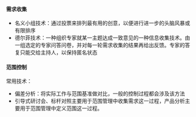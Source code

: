 #### 需求收集

- 名义小组技术：通过投票来排列最有用的创意，以便进行进一步的头脑风暴或有限排序
- 德尔菲技术：一种组织专家就某一主题达成一致意见的一种信息收集技术。由一组选定的专家问答问卷，并对每一轮需求收集的结果再给出反馈。专家的答复只能交给主持人，以保持匿名状态

#### 范围控制

常用技术：

- 偏差分析：将实际工作与范围基准做对比，一般的控制过程都会涉及该方法
- 引导式研讨会、标杆对照主要用于范围管理中收集需求这一过程，产品分析主要用于范围管理中定义范围这一过程。